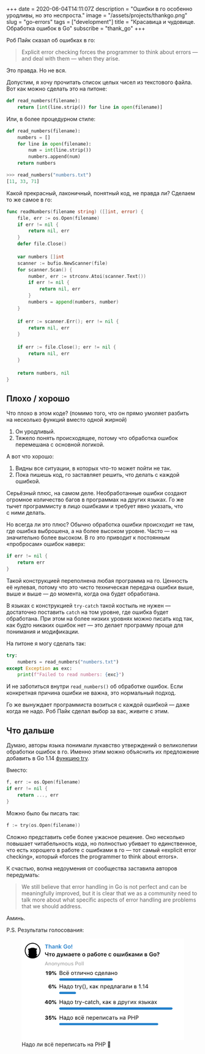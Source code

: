 +++
date = 2020-06-04T14:11:07Z
description = "Ошибки в го особенно уродливы, но это неспроста."
image = "/assets/projects/thankgo.png"
slug = "go-errors"
tags = ["development"]
title = "Красавица и чудовище. Обработка ошибок в Go"
subscribe = "thank_go"
+++

Роб Пайк сказал об ошибках в го:

> Explicit error checking forces the programmer to think about errors — and deal with them — when they arise.

Это правда. Но не вся.

Допустим, я хочу прочитать список целых чисел из текстового файла. Вот как можно сделать это на питоне:

```python
def read_numbers(filename):
    return [int(line.strip()) for line in open(filename)]
```

Или, в более процедурном стиле:

```python
def read_numbers(filename):
    numbers = []
    for line in open(filename):
        num = int(line.strip())
        numbers.append(num)
    return numbers
```

```python
>>> read_numbers("numbers.txt")
[11, 33, 71]
```

Какой прекрасный, лаконичный, понятный код, не правда ли? Сделаем то же самое в го:

```go
func readNumbers(filename string) ([]int, error) {
	file, err := os.Open(filename)
	if err != nil {
		return nil, err
	}
	defer file.Close()

	var numbers []int
	scanner := bufio.NewScanner(file)
	for scanner.Scan() {
		number, err := strconv.Atoi(scanner.Text())
		if err != nil {
			return nil, err
		}
		numbers = append(numbers, number)
	}

	if err := scanner.Err(); err != nil {
		return nil, err
	}

	if err := file.Close(); err != nil {
		return nil, err
	}

	return numbers, nil
}
```

## Плохо / хорошо

Что плохо в этом коде? (помимо того, что он прямо умоляет разбить на несколько функций вместо одной жирной)

1. Он уродливый.
2. Тяжело понять происходящее, потому что обработка ошибок перемешана с основной логикой.

А вот что хорошо:

1. Видны все ситуации, в которых что-то может пойти не так.
2. Пока пишешь код, го заставляет решить, что делать с каждой ошибкой.

Серьёзный плюс, на самом деле. Необработанные ошибки создают огромное количество багов в программах на других языках. Го же тычет программисту в лицо ошибками и требует явно указать, что с ними делать.

Но всегда ли это плюс? Обычно обработка ошибки происходит не там, где ошибка выброшена, а на более высоком уровне. Часто — на значительно более высоком. В го это приводит к постоянным «пробросам» ошибок наверх:

```go
if err != nil {
    return err
}
```

Такой конструкцией переполнена любая программа на го. Ценность её нулевая, потому что это чисто техническая передача ошибки выше, выше и выше — до момента, когда она будет обработана.

В языках с конструкцией `try-catch` такой костыль не нужен — достаточно поставить `catch` на том уровне, где ошибка будет обработана. При этом на более низких уровнях можно писать код так, как будто никаких ошибок нет — это делает программу проще для понимания и модификации.

На питоне я могу сделать так:

```python
try:
    numbers = read_numbers("numbers.txt")
except Exception as exc:
    print(f"Failed to read numbers: {exc}")
```

И не заботиться внутри `read_numbers()` об обработке ошибок. Если конкретная причина ошибки не важна, это нормальный подход.

Го же вынуждает программиста возиться с каждой ошибкой — даже когда не надо. Роб Пайк сделал выбор за вас, живите с этим.

## Что дальше

Думаю, авторы языка понимали лукавство утверждений о великолепии обработки ошибок в го. Именно этим можно объяснить их предложение добавить в Go 1.14 <a href="https://github.com/golang/go/issues/32437">функцию try</a>.

Вместо:

```go
f, err := os.Open(filename)
if err != nil {
	return ..., err
}
```

Можно было бы писать так:

```go
f := try(os.Open(filename))
```

Сложно представить себе более ужасное решение. Оно несколько повышает читабельность кода, но полностью убивает то единственное, что есть хорошего в работе с ошибками в го — тот самый «explicit error checking», который «forces the programmer to think about errors».

К счастью, волна недоумения от сообщества заставила авторов передумать:

> We still believe that error handling in Go is not perfect and can be meaningfully improved, but it is clear that we as a community need to talk more about what specific aspects of error handling are problems that we should address.

Аминь.

P.S. Результаты голосования:

<div class="row">
<div class="col-xs-12 col-sm-6">
<figure>
  <a href="tg://resolve?domain=thank_go&post=20"><img alt="Что думаете о работе с ошибками в Go?" src="go-errors-poll.png"></a>
  <figcaption>Надо ли всё переписать на PHP 🤔</figcaption>
</figure>
</div>
</div>
